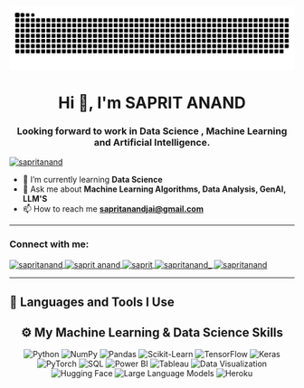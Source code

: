 <p align="center">
  <img src="https://raw.githubusercontent.com/Platane/snk/output/github-contribution-grid-snake.svg" alt="Snake eating contributions" />
</p>
<h1 align="center">Hi 👋, I'm SAPRIT ANAND</h1>
<h3 align="center">Looking forward to  work in Data Science , Machine Learning and Artificial Intelligence.</h3>

<p align="left">
  <a href="https://twitter.com/sapritanand" target="blank">
    <img src="https://img.shields.io/twitter/follow/sapritanand?logo=twitter&style=for-the-badge" alt="sapritanand" />
  </a>
</p>

- 🌱 I’m currently learning **Data Science**  
- 💬 Ask me about **Machine Learning Algorithms, Data Analysis, GenAI, LLM'S**  
- 📫 How to reach me **sapritanandjai@gmail.com**

---

<h3 align="left">Connect with me:</h3>
<p align="left">
  <a href="https://twitter.com/sapritanand" target="blank">
    <img align="center" src="https://raw.githubusercontent.com/rahuldkjain/github-profile-readme-generator/master/src/images/icons/Social/twitter.svg" alt="sapritanand" height="30" width="40" />
  </a>
  <a href="https://linkedin.com/in/saprit anand" target="blank">
    <img align="center" src="https://raw.githubusercontent.com/rahuldkjain/github-profile-readme-generator/master/src/images/icons/Social/linked-in-alt.svg" alt="saprit anand" height="30" width="40" />
  </a>
  <a href="https://kaggle.com/saprit" target="blank">
    <img align="center" src="https://raw.githubusercontent.com/rahuldkjain/github-profile-readme-generator/master/src/images/icons/Social/kaggle.svg" alt="saprit" height="30" width="40" />
  </a>
  <a href="https://instagram.com/sapritanand_" target="blank">
    <img align="center" src="https://raw.githubusercontent.com/rahuldkjain/github-profile-readme-generator/master/src/images/icons/Social/instagram.svg" alt="sapritanand_" height="30" width="40" />
  </a>
  <a href="https://www.leetcode.com/sapritanand" target="blank">
    <img align="center" src="https://raw.githubusercontent.com/rahuldkjain/github-profile-readme-generator/master/src/images/icons/Social/leet-code.svg" alt="sapritanand" height="30" width="40" />
  </a>
</p>

---
<p>
  

<h2>🚀 Languages and Tools I Use</h2>
<!-- Skills Section -->
<h2 align="center">⚙️ My Machine Learning & Data Science Skills</h2>
<p align="center">
  <img src="https://img.shields.io/badge/Python-%233776AB.svg?style=for-the-badge&logo=python&logoColor=white" alt="Python">
  <img src="https://img.shields.io/badge/NumPy-%23013243.svg?style=for-the-badge&logo=numpy&logoColor=white" alt="NumPy">
  <img src="https://img.shields.io/badge/Pandas-%23150458.svg?style=for-the-badge&logo=pandas&logoColor=white" alt="Pandas">
  <img src="https://img.shields.io/badge/Scikit--Learn-%23F7931E.svg?style=for-the-badge&logo=scikit-learn&logoColor=white" alt="Scikit-Learn">
  <img src="https://img.shields.io/badge/TensorFlow-%23FF6F00.svg?style=for-the-badge&logo=TensorFlow&logoColor=white" alt="TensorFlow">
  <img src="https://img.shields.io/badge/Keras-%23D00000.svg?style=for-the-badge&logo=keras&logoColor=white" alt="Keras">
  <img src="https://img.shields.io/badge/PyTorch-%23EE4C2C.svg?style=for-the-badge&logo=pytorch&logoColor=white" alt="PyTorch">
  <img src="https://img.shields.io/badge/SQL-%230000ff.svg?style=for-the-badge&logo=sql&logoColor=white" alt="SQL">
  <img src="https://img.shields.io/badge/Power%20BI-%23F2C811.svg?style=for-the-badge&logo=power-bi&logoColor=white" alt="Power BI">
  <img src="https://img.shields.io/badge/Tableau-%23E97627.svg?style=for-the-badge&logo=tableau&logoColor=white" alt="Tableau">
  <img src="https://img.shields.io/badge/Data%20Visualization-D3.js-orange?style=for-the-badge&logo=d3.js&logoColor=white" alt="Data Visualization">
   <img src="https://img.shields.io/badge/Hugging%20Face-%23FFD000.svg?style=for-the-badge&logo=huggingface&logoColor=black" alt="Hugging Face">
  <img src="https://img.shields.io/badge/LLMs-%230071C5.svg?style=for-the-badge&logo=openai&logoColor=white" alt="Large Language Models">
  <img src="https://img.shields.io/badge/Model%20Deployment-Heroku-purple?style=for-the-badge&logo=heroku&logoColor=white" alt="Heroku">
</p>


